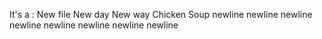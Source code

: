 It's a : 
  New file
  New day
  New way
Chicken Soup
newline
newline
newline
newline
newline
newline
newline
newline
